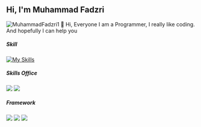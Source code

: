 ## Hi, I'm **Muhammad Fadzri**

<!--
**MuhammadFadzri1/MuhammadFadzri1** is a ✨ _special_ ✨ repository because its `README.md` (this file) appears on your GitHub profile.

Here are some ideas to get you started:

- 🔭 I’m currently working on ...
- 🌱 I’m currently learning ...
- 👯 I’m looking to collaborate on ...
- 🤔 I’m looking for help with ...
- 💬 Ask me about ...
- 📫 How to reach me: ...
- 😄 Pronouns: ...
- ⚡ Fun fact: ...
-->

![MuhammadFadzri1](img/Fz.header.png)
💬 Hi, Everyone I am a Programmer, I really like coding. And hopefully I can help you

##### Skill

[![My Skills](https://skillicons.dev/icons?i=html,css,javascript,3&theme=light)](https://skillicons.dev)

##### Skills Office

<img src="https://img.shields.io/badge/Microsoft_Word-2B579A?style=for-the-badge&logo=microsoft-word&logoColor=white" />
<img src="https://img.shields.io/badge/Microsoft_Excel-217346?style=for-the-badge&logo=microsoft-excel&logoColor=white" />

##### Framework

<img src="https://img.shields.io/badge/next%20js-000000?style=for-the-badge&logo=nextdotjs&logoColor=white" />
<img src="https://img.shields.io/badge/Node%20js-339933?style=for-the-badge&logo=nodedotjs&logoColor=white" />
<img src="https://img.shields.io/badge/Laravel-FF2D20?style=for-the-badge&logo=laravel&logoColor=white" />
